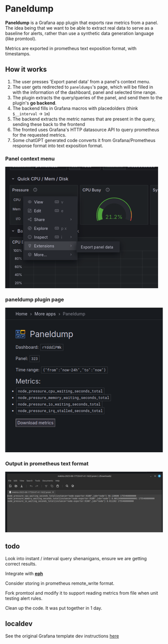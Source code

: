 # Paneldump

**Paneldump** is a Grafana app plugin that exports raw metrics from a panel. The idea being that we want to be able to extract real data to serve as a baseline for alerts, rather than use a synthetic data generation language (like promtool).

Metrics are exported in prometheus text exposition format, with timestamps.

## How it works

1. The user presses 'Export panel data' from a panel's context menu. 
2. The user gets redirected to `paneldumps`'s page, which will be filled in with the information of the dashboard, panel and selected time range. 
3. The plugin extracts the query/queries of the panel, and send them to the plugin's **go backend**. 
4. The backend fills in Grafana macros with placedolders (think `$__interval` -> `1m`) 
5. The backend extracts the metric names that are present in the query, sending these back to the frontend
6. The fronted uses Grafana's HTTP datasource API to query prometheus for the requested metrics.
7. Some chatGPT generated code converts it from Grafana/Prometheus response format into text exposition format.

### Panel context menu

![Panel context menu](imgs/ui_extension.png)

### paneldump plugin page
![paneldump plugin page](imgs/page.png)

### Output in prometheus text format
![Output in text format](imgs/output.png)

## todo
Look into instant / interval query shenanigans, ensure we are getting correct results.

Integrate with [**eph**](https://github.com/JPBotelho/eph)

Consider storing in prometheus remote_write format.

Fork promtool and modify it to support reading metrics from file when unit testing alert rules.

Clean up the code. It was put together in 1 day.

## localdev

See the original Grafana template dev instructions [here](./devex.md)